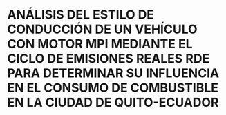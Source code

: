 # ANÁLISIS DEL ESTILO DE CONDUCCIÓN DE UN VEHÍCULO CON MOTOR MPI MEDIANTE EL CICLO DE EMISIONES REALES RDE PARA DETERMINAR SU INFLUENCIA EN EL CONSUMO DE COMBUSTIBLE EN LA CIUDAD DE QUITO-ECUADOR 

